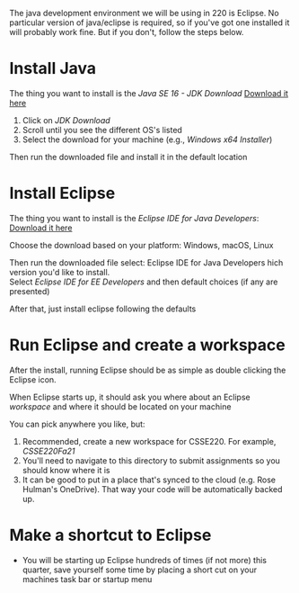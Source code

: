 The java development environment we will be using in 220 is Eclipse.
No particular version of java/eclipse is required, so if you've got
one installed it will probably work fine.  But if you don't, follow
the steps below.

# Install Java

The thing you want to install is the *Java SE 16 - JDK Download* <a href="https://www.oracle.com/java/technologies/javase-downloads.html">Download it here</a>

1. Click on *JDK Download*
2. Scroll until you see the different OS's listed
3. Select the download for your machine (e.g., *Windows x64 Installer*)

Then run the downloaded file and install it in the default location

# Install Eclipse

The thing you want to install is the *Eclipse IDE for Java Developers*:
<a href="https://www.eclipse.org/downloads/packages/">Download it here</a>

Choose the download based on your platform: Windows, macOS, Linux

Then run the downloaded file select: Eclipse IDE for Java Developers
hich version you'd like to
install.<br>
Select  *Eclipse IDE for EE Developers* and then default choices (if any are presented)

After that, just install eclipse following the defaults

# Run Eclipse and create a workspace

After the install, running Eclipse should be as simple as double clicking the Eclipse icon.

When Eclipse starts up, it should ask you where about an Eclipse *workspace* and where it should be located on your machine

You can pick anywhere you like, but:

1. Recommended, create a new workspace for CSSE220. For example, *CSSE220Fa21*
2. You'll need to navigate to this directory to submit assignments so
   you should know where it is
3. It can be good to put in a place that's synced to the cloud
   (e.g. Rose Hulman's OneDrive).  That way your code will be
   automatically backed up.

# Make a shortcut to Eclipse
- You will be starting up Eclipse hundreds of times (if not more) this quarter, save yourself some time by placing a short cut on your machines task bar or startup menu